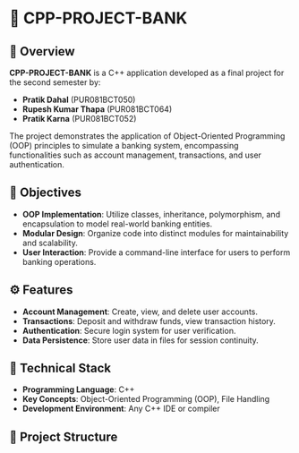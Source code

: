 # 🏦 CPP-PROJECT-BANK

## 📘 Overview

**CPP-PROJECT-BANK** is a C++ application developed as a final project for the second semester by:

- **Pratik Dahal** (PUR081BCT050)
- **Rupesh Kumar Thapa** (PUR081BCT064)
- **Pratik Karna** (PUR081BCT052)

The project demonstrates the application of Object-Oriented Programming (OOP) principles to simulate a banking system, encompassing functionalities such as account management, transactions, and user authentication.

## 🎯 Objectives

- **OOP Implementation**: Utilize classes, inheritance, polymorphism, and encapsulation to model real-world banking entities.  
- **Modular Design**: Organize code into distinct modules for maintainability and scalability.  
- **User Interaction**: Provide a command-line interface for users to perform banking operations.  

## ⚙️ Features

- **Account Management**: Create, view, and delete user accounts.  
- **Transactions**: Deposit and withdraw funds, view transaction history.  
- **Authentication**: Secure login system for user verification.  
- **Data Persistence**: Store user data in files for session continuity.  

## 🧱 Technical Stack

- **Programming Language**: C++  
- **Key Concepts**: Object-Oriented Programming (OOP), File Handling  
- **Development Environment**: Any C++ IDE or compiler  


## 📁 Project Structure

